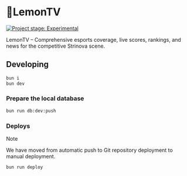 # 🍋LemonTV

[![Project stage: Experimental][project-stage-badge: Experimental]][project-stage-page]

[project-stage-badge: Experimental]: https://img.shields.io/badge/Project%20Stage-Experimental-yellow.svg
[project-stage-page]: https://blog.pother.ca/project-stages/

LemonTV – Comprehensive esports coverage, live scores, rankings, and news for the competitive Strinova scene.

## Developing

```bash
bun i
bun dev
```

### Prepare the local database

```bash
bun run db:dev:push
```
### Deploys

<!-- Infobox -->

> [!NOTE]
> We have moved from automatic push to Git repository deployment to manual deployment.

```bash
bun run deploy
```
